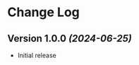 Change Log
==========

Version 1.0.0 *(2024-06-25)*
----------------------------

* Initial release
